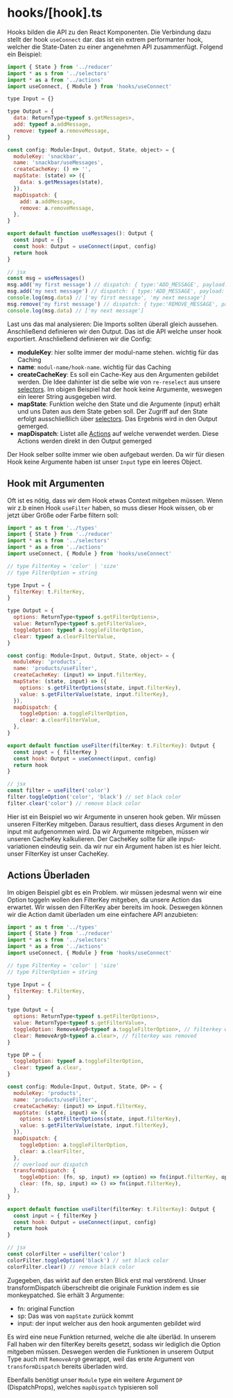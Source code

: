 # hooks/[hook].ts

Hooks bilden die API zu den React Komponenten. Die Verbindung dazu stellt der hook `useConnect` dar. das ist ein extrem performanter hook, welcher die State-Daten zu einer angenehmen API zusammenfügt. Folgend ein Beispiel:

```javascript
import { State } from '../reducer'
import * as s from '../selectors'
import * as a from '../actions'
import useConnect, { Module } from 'hooks/useConnect'

type Input = {}

type Output = {
  data: ReturnType<typeof s.getMessages>,
  add: typeof a.addMessage,
  remove: typeof a.removeMessage,
}

const config: Module<Input, Output, State, object> = {
  moduleKey: 'snackbar',
  name: 'snackbar/useMessages',
  createCacheKey: () => '',
  mapState: (state) => ({
    data: s.getMessages(state),
  }),
  mapDispatch: {
    add: a.addMessage,
    remove: a.removeMessage,
  },
}

export default function useMessages(): Output {
  const input = {}
  const hook: Output = useConnect(input, config)
  return hook
}

// jsx
const msg = useMessages()
msg.add('my first message') // dispatch: { type:'ADD_MESSAGE', payload: 'my first message' }
msg.add('my next message') // dispatch: { type:'ADD_MESSAGE', payload: 'my next message' }
console.log(msg.data) // ['my first message', 'my next message']
msg.remove('my first message') // dispatch: { type:'REMOVE_MESSAGE', payload: 'my first message' }
console.log(msg.data) // ['my next message']
```

Last uns das mal analysieren: Die Imports sollten überall gleich aussehen. Anschließend definieren wir den Output. Das ist die API welche unser hook exportiert. Anschließend definieren wir die Config:

- **moduleKey**: hier sollte immer der modul-name stehen. wichtig für das Caching
- **name**: `modul-name/hook-name`. wichtig für das Caching
- **createCacheKey**: Es soll ein Cache-Key aus den Argumenten gebildet werden. Die Idee dahinter ist die selbe wie von `re-reselect` aus unsere [selectors](./selectors_ts.md). Im obigen Beispiel hat der hook keine Argumente, weswegen ein leerer String ausgegeben wird.
- **mapState**: Funktion welche den State und die Argumente (input) erhält und uns Daten aus dem State geben soll. Der Zugriff auf den State erfolgt ausschließlich über [selectors](./selectors_ts.md). Das Ergebnis wird in den Output gemerged.
- **mapDispatch**: Listet alle [Actions](./actions_ts.md) auf welche verwendet werden. Diese Actions werden direkt in den Output gemerged

Der Hook selber sollte immer wie oben aufgebaut werden. Da wir für diesen Hook keine Argumente haben ist unser `Input` type ein leeres Object.

## Hook mit Argumenten

Oft ist es nötig, dass wir dem Hook etwas Context mitgeben müssen. Wenn wir z.b einen Hook `useFilter` haben, so muss dieser Hook wissen, ob er jetzt über Größe oder Farbe filtern soll:

```javascript
import * as t from '../types'
import { State } from '../reducer'
import * as s from '../selectors'
import * as a from '../actions'
import useConnect, { Module } from 'hooks/useConnect'

// type FilterKey = 'color' | 'size'
// type FilterOption = string

type Input = {
  filterKey: t.FilterKey,
}

type Output = {
  options: ReturnType<typeof s.getFilterOptions>,
  value: ReturnType<typeof s.getFilterValue>,
  toggleOption: typeof a.toggleFilterOption,
  clear: typeof a.clearFilterValue,
}

const config: Module<Input, Output, State, object> = {
  moduleKey: 'products',
  name: 'products/useFilter',
  createCacheKey: (input) => input.filterKey,
  mapState: (state, input) => ({
    options: s.getFilterOptions(state, input.filterKey),
    value: s.getFilterValue(state, input.filterKey),
  }),
  mapDispatch: {
    toggleOption: a.toggleFilterOption,
    clear: a.clearFilterValue,
  },
}

export default function useFilter(filterKey: t.FilterKey): Output {
  const input = { filterKey }
  const hook: Output = useConnect(input, config)
  return hook
}

// jsx
const filter = useFilter('color')
filter.toggleOption('color', 'black') // set black color
filter.clear('color') // remove black color
```

Hier ist ein Beispiel wo wir Argumente in unseren hook geben. Wir müssen unseren FilterKey mitgeben. Daraus resultiert, dass dieses Argument in den input mit aufgenommen wird. Da wir Argumente mitgeben, müssen wir unseren CacheKey kalkulieren.
Der CacheKey sollte für alle input-variationen eindeutig sein. da wir nur ein Argument haben ist es hier leicht. unser FilterKey ist unser CacheKey.

## Actions Überladen

Im obigen Beispiel gibt es ein Problem. wir müssen jedesmal wenn wir eine Option toggeln wollen den FilterKey mitgeben, da unsere Action das erwartet. Wir wissen den FilterKey aber bereits im hook. Deswegen können wir die Action damit überladen um eine einfachere API anzubieten:

```javascript
import * as t from '../types'
import { State } from '../reducer'
import * as s from '../selectors'
import * as a from '../actions'
import useConnect, { Module } from 'hooks/useConnect'

// type FilterKey = 'color' | 'size'
// type FilterOption = string

type Input = {
  filterKey: t.FilterKey,
}

type Output = {
  options: ReturnType<typeof s.getFilterOptions>,
  value: ReturnType<typeof s.getFilterValue>,
  toggleOption: RemoveArg0<typeof a.toggleFilterOption>, // filterkey was removed
  clear: RemoveArg0<typeof a.clear>, // filterkey was removed
}

type DP = {
  toggleOption: typeof a.toggleFilterOption,
  clear: typeof a.clear,
}

const config: Module<Input, Output, State, DP> = {
  moduleKey: 'products',
  name: 'products/useFilter',
  createCacheKey: (input) => input.filterKey,
  mapState: (state, input) => ({
    options: s.getFilterOptions(state, input.filterKey),
    value: s.getFilterValue(state, input.filterKey),
  }),
  mapDispatch: {
    toggleOption: a.toggleFilterOption,
    clear: a.clearFilter,
  },
  // overload our dispatch
  transformDispatch: {
    toggleOption: (fn, sp, input) => (option) => fn(input.filterKey, option),
    clear: (fn, sp, input) => () => fn(input.filterKey),
  },
}

export default function useFilter(filterKey: t.FilterKey): Output {
  const input = { filterKey }
  const hook: Output = useConnect(input, config)
  return hook
}

// jsx
const colorFilter = useFilter('color')
colorFilter.toggleOption('black') // set black color
colorFilter.clear() // remove black color
```

Zugegeben, das wirkt auf den ersten Blick erst mal verstörend. Unser transformDispatch überschreibt die originale Funktion indem es sie monkeypatched. Sie erhält 3 Argumente:

- fn: original Function
- sp: Das was von `mapState` zurück kommt
- input: der input welcher aus den hook argumenten gebildet wird

Es wird eine neue Funktion returned, welche die alte überläd. In unserem Fall haben wir den filterKey bereits gesetzt, sodass wir lediglich die Option mitgeben müssen. Deswegen werden die Funktionen in unserem Output Type auch mit `RemoveArg0` gewrappt, weil das erste Argument von `transformDispatch` bereits überladen wird.

Ebenfalls benötigt unser `Module` type ein weitere Argument `DP` (DispatchProps), welches `mapDispatch` typisieren soll
